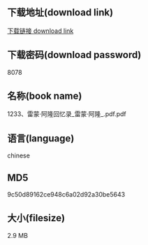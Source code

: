 ## 下载地址(download link)
[下载链接 download link](https://voluble-croquembouche-d321dc.netlify.app/?s=1233%E3%80%81%E9%9B%B7%E8%92%99%C2%B7%E9%98%BF%E9%9A%86%E5%9B%9E%E5%BF%86%E5%BD%95_%E9%9B%B7%E8%92%99%C2%B7%E9%98%BF%E9%9A%86_.pdf)

## 下载密码(download password)
8078

## 名称(book name)
1233、雷蒙·阿隆回忆录_雷蒙·阿隆_.pdf.pdf

## 语言(language)
chinese

## MD5
9c50d89162ce948c6a02d92a30be5643

## 大小(filesize)
2.9 MB
